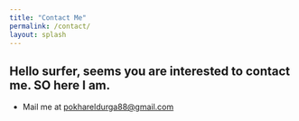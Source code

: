 ```yaml
---
title: "Contact Me"
permalink: /contact/
layout: splash
---
```

## Hello surfer, seems you are interested to contact me. SO here I am.
* Mail me at [pokhareldurga88@gmail.com](mailto:pokhareldurga88@gmail.com)
